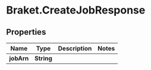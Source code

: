 # Braket.CreateJobResponse

## Properties

Name | Type | Description | Notes
------------ | ------------- | ------------- | -------------
**jobArn** | **String** |  | 


